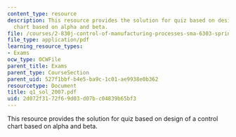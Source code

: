 ```yaml
---
content_type: resource
description: This resource provides the solution for quiz based on design of a control
  chart based on alpha and beta.
file: /courses/2-830j-control-of-manufacturing-processes-sma-6303-spring-2008/2d072f3172f69d03d07bc04839b65bf3_q1_sol_2007.pdf
file_type: application/pdf
learning_resource_types:
- Exams
ocw_type: OCWFile
parent_title: Exams
parent_type: CourseSection
parent_uid: 527f1bbf-b4e5-ba9c-1c01-ae9938e0b362
resourcetype: Document
title: q1_sol_2007.pdf
uid: 2d072f31-72f6-9d03-d07b-c04839b65bf3
---
```

This resource provides the solution for quiz based on design of a control chart based on alpha and beta.

